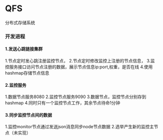 # QFS
分布式存储系统

### 开发进程

#### 1.发送心跳链接集群
1.节点定时发心跳注册监控节点，
2.节点定时修改监控上注册的节点信息，
3.监控服务接口访问节点注册的数据，展示节点信息ip:port,权重，是否在线
4.使用hashmap存储节点信息
#### 2.监控服务
1.数据节点服务8080
2.监控节点服务9090
3.数据节点，监控节点分别存到hashmap
4.同时只有一个监控节点工作，其余节点待命1分钟
#### 3.同步监控节点间的数据
1.监控monitor节点通过发送json消息同步node节点数据
2.选举产生新的监控主节点（未实现）
